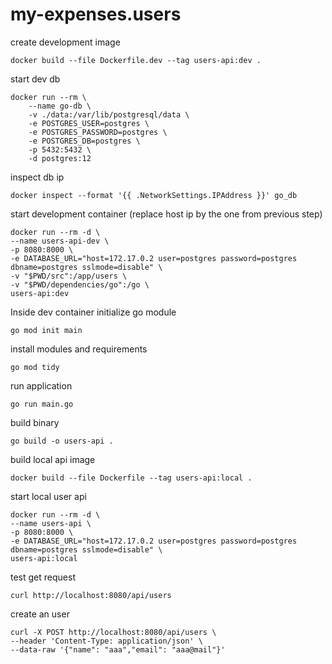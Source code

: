# my-expenses.users

create development image
```
docker build --file Dockerfile.dev --tag users-api:dev .
```

start dev db
```
docker run --rm \
    --name go-db \
    -v ./data:/var/lib/postgresql/data \
    -e POSTGRES_USER=postgres \
    -e POSTGRES_PASSWORD=postgres \
    -e POSTGRES_DB=postgres \
    -p 5432:5432 \
    -d postgres:12
```

inspect db ip
```
docker inspect --format '{{ .NetworkSettings.IPAddress }}' go_db
```

start development container (replace host ip by the one from previous step)

```
docker run --rm -d \
--name users-api-dev \
-p 8080:8000 \
-e DATABASE_URL="host=172.17.0.2 user=postgres password=postgres dbname=postgres sslmode=disable" \
-v "$PWD/src":/app/users \
-v "$PWD/dependencies/go":/go \
users-api:dev
```

Inside dev container initialize go module
```
go mod init main
```

install modules and requirements
```
go mod tidy
```

run application
```
go run main.go
```

build binary
```
go build -o users-api .
```

build local api image
```
docker build --file Dockerfile --tag users-api:local . 
```

start local user api
```
docker run --rm -d \
--name users-api \
-p 8080:8000 \
-e DATABASE_URL="host=172.17.0.2 user=postgres password=postgres dbname=postgres sslmode=disable" \
users-api:local
```

test get request
```
curl http://localhost:8080/api/users
```

create an user
```
curl -X POST http://localhost:8080/api/users \
--header 'Content-Type: application/json' \
--data-raw '{"name": "aaa","email": "aaa@mail"}'
```

